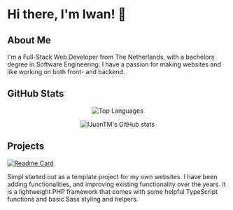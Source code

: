 # Hi there, I'm Iwan! 👋

## About Me

I'm a Full-Stack Web Developer from The Netherlands, with a bachelors degree in Software Engineering. I have a passion for making websites and like working on both front- and backend.

## GitHub Stats

<div align="center">

![Top Languages](https://github-readme-stats.vercel.app/api/top-langs/?username=IJuanTM&langs_count=5&hide=hack,tsql&hide_title=true&card_width=352&theme=dark)

![IJuanTM's GitHub stats](https://github-readme-stats.vercel.app/api?username=IJuanTM&show_icons=true&count_private=true&include_all_commits=true&show=reviews,prs_merged,prs_merged_percentage&hide_title=true&card_width=352&theme=dark)

</div>

## Projects

[![Readme Card](https://github-readme-stats.vercel.app/api/pin/?username=IJuanTM&repo=simpl&theme=dark)](https://github.com/IJuanTM/simpl)

Simpl started out as a template project for my own websites. I have been adding functionalities, and improving existing functionality over the years. It is a lightweight PHP framework that comes with some helpful TypeScript functions and basic Sass styling and helpers.
